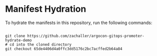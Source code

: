 
# Manifest Hydration

To hydrate the manifests in this repository, run the following commands:

```shell

git clone https://github.com/zachaller/argocon-gitops-promoter-hydrate-demo
# cd into the cloned directory
git checkout 65de4406d4a0ffc3dd5176c2bc7acffed2b64a84
```